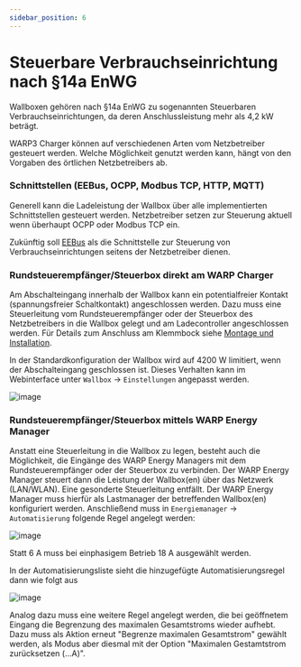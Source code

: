 ```yaml
---
sidebar_position: 6
---
```


# Steuerbare Verbrauchseinrichtung nach §14a EnWG

Wallboxen gehören nach §14a EnWG zu sogenannten Steuerbaren
Verbrauchseinrichtungen, da deren Anschlussleistung mehr als 4,2 kW
beträgt.

WARP3 Charger können auf verschiedenen Arten vom Netzbetreiber gesteuert
werden. Welche Möglichkeit genutzt werden kann, hängt von den Vorgaben
des örtlichen Netzbetreibers ab.

### Schnittstellen (EEBus, OCPP, Modbus TCP, HTTP, MQTT)

Generell kann die Ladeleistung der Wallbox über alle implementierten
Schnittstellen gesteuert werden. Netzbetreiber setzen
zur Steuerung aktuell wenn überhaupt OCPP oder Modbus TCP ein.

Zukünftig soll [EEBus](/docs/interfaces/eebus) als die Schnittstelle
zur Steuerung von Verbrauchseinrichtungen seitens der Netzbetreiber dienen.

### Rundsteuerempfänger/Steuerbox direkt am WARP Charger

Am Abschalteingang innerhalb der Wallbox kann ein potentialfreier
Kontakt (spannungsfreier Schaltkontakt) angeschlossen werden. Dazu muss
eine Steuerleitung vom Rundsteuerempfänger oder der Steuerbox des
Netzbetreibers in die Wallbox gelegt und am Ladecontroller angeschlossen
werden. Für Details zum Anschluss am Klemmbock siehe
[Montage und Installation](/docs/warp_charger/assembly_and_installation.md#evse-klemmblock--abschalteingang).

In der Standardkonfiguration der Wallbox wird auf 4200 W limitiert, wenn
der Abschalteingang geschlossen ist. Dieses Verhalten kann im
Webinterface unter `Wallbox` -> `Einstellungen` angepasst
werden.

![image](/img/tutorials/verbrauchseinrichtung/14enwg_input.png)

### Rundsteuerempfänger/Steuerbox mittels WARP Energy Manager

Anstatt eine Steuerleitung in die Wallbox zu legen, besteht auch die
Möglichkeit, die Eingänge des WARP Energy Managers mit dem
Rundsteuerempfänger oder der Steuerbox zu verbinden. Der WARP Energy
Manager steuert dann die Leistung der Wallbox(en) über das Netzwerk
(LAN/WLAN). Eine gesonderte Steuerleitung entfällt. Der WARP Energy
Manager muss hierfür als Lastmanager der betreffenden Wallbox(en)
konfiguriert werden. Anschließend muss in `Energiemanager` ->
`Automatisierung` folgende Regel angelegt werden:

![image](/img/tutorials/verbrauchseinrichtung/14enwg_wem_add_rule.png)

Statt 6 A muss bei einphasigem Betrieb 18 A ausgewählt werden.

In der Automatisierungsliste sieht die hinzugefügte Automatisierungsregel
dann wie folgt aus

![image](/img/tutorials/verbrauchseinrichtung/14enwg_wem_rule_added.png)

Analog dazu muss eine weitere Regel angelegt werden, die bei geöffnetem Eingang die Begrenzung des maximalen Gesamtstroms wieder aufhebt.
Dazu muss als Aktion erneut "Begrenze maximalen Gesamtstrom" gewählt werden, als Modus aber diesmal mit der Option "Maximalen Gestamtstrom zurücksetzen (…A)".
